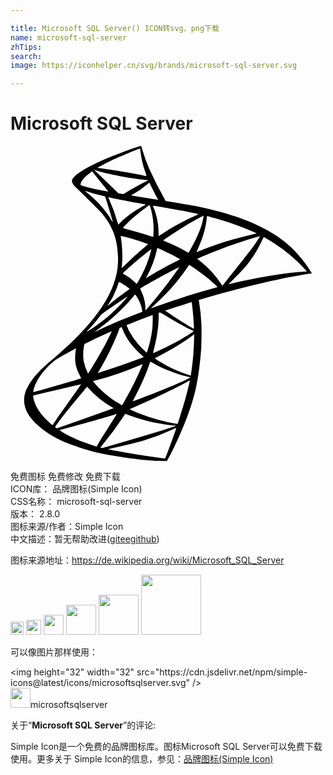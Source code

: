 ```yaml
---

title: Microsoft SQL Server() ICON转svg、png下载
name: microsoft-sql-server
zhTips: 
search: 
image: https://iconhelper.cn/svg/brands/microsoft-sql-server.svg

---
```


# Microsoft SQL Server  <small style="font-size: 60%;font-weight: 100"></small>

<div id="svg" class="svg-wrap">
<svg role="img" xmlns="http://www.w3.org/2000/svg" viewBox="0 0 24 24"><title>Microsoft SQL Server icon</title><path d="M4.724 2.505s-.08.127-.004.315c.046.116.186.256.34.404 0 0 1.615 1.576 1.813 1.804.895 1.033 1.284 2.05 1.32 3.453.022.9-.151 1.692-.573 2.613-.756 1.649-2.35 3.468-4.81 5.49l.36-.12c.233-.173.548-.359 1.292-.766 1.713-.936 3.636-1.798 5.999-2.686 3.399-1.277 8.99-2.776 12.172-3.263l.331-.051-.05-.08c-.292-.452-.49-.731-.73-1.027-.697-.863-1.542-1.567-2.577-2.146-1.422-.797-3.267-1.416-5.6-1.88a67.93 67.93 0 00-2.191-.375 209.29 209.29 0 01-3.924-.64c-.425-.075-1.06-.181-1.481-.272a9.404 9.404 0 01-.961-.258c-.268-.105-.645-.207-.726-.515zm.936.909c.003-.002.063.017.137.042.136.046.316.1.526.159.146.04.307.084.479.127.218.056.399.104.401.107.024.027.391 1.198.516 1.647.048.172.084.315.081.318a.789.789 0 01-.09-.14c-.424-.746-1.097-1.505-1.874-2.116a3.104 3.104 0 01-.176-.144zm1.79.494c.018-.001.099.012.195.034.619.136 1.725.35 2.435.47.119.02.216.04.216.047a.348.348 0 01-.098.062c-.119.06-.602.349-.763.457-.403.27-.766.559-1.03.821a5.4 5.4 0 01-.197.192c-.003 0-.022-.062-.041-.137a12.09 12.09 0 00-.65-1.779 1.801 1.801 0 01-.071-.165c0-.001 0-.002.004-.002zm3.147.598c.02.007.06.13.129.404a6.05 6.05 0 01.153 1.977l-.012.038-.187-.06c-.388-.124-1.02-.31-1.562-.46a6.625 6.625 0 01-.56-.17c0-.022.449-.471.642-.642.369-.326 1.362-1.098 1.397-1.087zm.25.036c.011-.01 1.504.248 2.182.378.506.097 1.237.25 1.281.269.022.008-.054.05-.297.16-.96.432-1.672.82-2.38 1.293-.186.124-.341.226-.344.226-.004 0-.006-.104-.006-.23 0-.69-.139-1.387-.391-1.976a.688.688 0 01-.045-.12zm3.86.764c.011.011-.038.306-.08.48-.132.54-.482 1.344-.914 2.099a2.26 2.26 0 01-.152.246 1.499 1.499 0 01-.219-.115c-.422-.247-.9-.48-1.425-.697a4.588 4.588 0 01-.278-.12c-.024-.022 1.143-.795 1.762-1.166.495-.297 1.292-.741 1.306-.727zm.276.043c.033 0 .695.18 1.037.283.853.255 1.837.614 2.475.904l.265.12-.187.043c-1.561.36-2.9.773-4.188 1.296-.107.044-.2.08-.207.08a.911.911 0 01.075-.185c.388-.823.638-1.687.703-2.42.006-.067.018-.121.027-.121zm-6.58 1.512c.01-.01.514.108.789.185.413.116 1.292.41 1.292.433 0 .004-.097.089-.215.188-.475.397-.934.813-1.483 1.343a5.27 5.27 0 01-.308.285c-.007 0-.01-.023-.006-.05.083-.611.065-1.395-.05-2.193a1.29 1.29 0 01-.02-.19zm10.61.01c.007.008-.234.385-.384.6-.22.314-.537.726-1.261 1.637l-.954 1.202a9.418 9.418 0 01-.269.333c-.003 0-.05-.066-.103-.146a7.584 7.584 0 00-1.47-1.625 9.59 9.59 0 00-.27-.218.427.427 0 01-.074-.063c0-.01.617-.274 1.088-.466a37.02 37.02 0 012.778-.99c.442-.135.912-.27.919-.264zm.278.073a.93.93 0 01.207.1 12.274 12.274 0 012.428 1.824c.194.19.667.683.66.687l-.363.029c-1.53.115-3.486.44-5.37.893-.128.03-.238.056-.246.056-.007 0 .133-.14.311-.312 1.107-1.063 1.611-1.734 2.205-2.934.088-.178.163-.333.166-.342h.002zm-8.088.83c.051.01.523.23.879.408.325.163.818.426.843.449.003.003-.17.093-.386.201-.683.342-1.268.664-1.878 1.037-.175.107-.32.194-.325.194-.015 0-.01-.013.088-.191a7.702 7.702 0 00.738-2.002c.014-.062.03-.1.041-.097zm-.475.084c.01.01-.112.46-.19.7a9.092 9.092 0 01-.835 1.808l-.09.147-.203-.197a2.671 2.671 0 00-.676-.5 1.009 1.009 0 01-.176-.102c0-.03.62-.593 1.098-.998.343-.29 1.064-.867 1.072-.858zm2.888 1.188l.177.115c.407.264.888.619 1.255.924.206.172.605.53.687.616l.044.047-.294.082a53.8 53.8 0 00-4.45 1.424c-.167.061-.31.112-.32.112-.021 0-.042.019.333-.326.96-.883 1.807-1.856 2.44-2.802zm-.759.19c.009.009-.492.71-.789 1.106-.356.473-.99 1.265-1.426 1.78a8.769 8.769 0 01-.346.397c-.01.003-.015-.05-.016-.133 0-.44-.112-.91-.308-1.308-.083-.168-.097-.208-.08-.224.068-.062 1.127-.666 1.794-1.023.459-.246 1.163-.604 1.171-.595zm-4.59 1.125a3.988 3.988 0 01.812.518c.008.005-.087.083-.21.172-.345.249-.87.644-1.173.886-.32.255-.331.263-.295.207.24-.367.36-.574.486-.84.113-.236.224-.516.304-.76a.675.675 0 01.077-.183zm1.223.96c.017-.003.04.028.139.175.207.31.366.722.407 1.058l.008.073-.497.192c-.89.346-1.711.687-2.266.94-.155.072-.428.202-.607.292-.179.09-.325.16-.325.156 0-.004.112-.089.25-.188 1.087-.79 2.025-1.654 2.732-2.519.075-.092.144-.172.153-.178a.016.016 0 01.006-.002zm-.564.14c.015.014-.401.484-.681.77-.7.715-1.396 1.275-2.256 1.821-.108.069-.206.13-.22.138-.023.014.008-.022.386-.434.238-.259.42-.474.628-.743.136-.177.162-.202.362-.346.537-.388 1.767-1.221 1.781-1.207zM9.925 0c-.08-.01-1.371.455-2.2.791-1.123.457-1.996.894-2.534 1.272-.2.14-.452.393-.488.49a.356.356 0 00-.021.123l.488.46 1.158.37L9.087 4l3.153.542.032-.27-.028-.005-.415-.066-.085-.148a27.702 27.702 0 01-1.177-2.325 12.264 12.264 0 01-.53-1.465C9.969.02 9.962.005 9.925 0zm-.061.186h.005c.003.003.017.105.032.225.062.508.176 1 .354 1.53.134.4.136.377-.024.332-.37-.103-2.032-.388-3.234-.555a8.796 8.796 0 01-.357-.053c-.015-.015.867-.477 1.258-.66.501-.232 1.867-.8 1.966-.819zM6.362 1.814l.141.048c.772.262 2.706.632 3.775.72.12.01.222.021.225.024.003.003-.1.058-.228.122-.515.258-1.083.573-1.476.819-.115.072-.22.13-.235.129a4.868 4.868 0 01-.17-.027l-.144-.023-.365-.355c-.641-.62-1.141-1.1-1.335-1.28zm-.143.114l.511.638c.282.35.564.699.626.774.063.075.111.138.108.14-.014.011-.74-.13-1.125-.219a8.532 8.532 0 01-.803-.212l-.2-.064.001-.049c.003-.245.312-.607.836-.976zm4.352.869c.015.001.032.032.077.131.124.272.51 1.008.603 1.15.03.047.08.05-.433-.033-1.23-.198-1.629-.265-1.629-.273a.36.36 0 01.083-.054 7.13 7.13 0 001.107-.767l.175-.147c.006-.005.012-.008.017-.007zm4.309 8.408l-4.808 1.568-4.18 1.846-1.17.31c-.298.282-.613.568-.948.86-.37.321-.716.612-.98.822a7.46 7.46 0 00-.953.945c-.332.414-.592.854-.704 1.193-.2.61-.103 1.228.285 1.798.495.728 1.48 1.468 2.625 1.972.585.256 1.57.588 2.31.774 1.233.312 3.614.65 4.926.7.266.01.62.01.637-.002.028-.019.233-.405.47-.89.806-1.646 1.389-3.19 1.703-4.508.19-.799.338-1.863.434-3.125.027-.354.037-1.533.016-1.934a13.564 13.564 0 00-.183-1.706.435.435 0 01-.012-.15c.014-.01.059-.025.65-.197zm-1.1.645c.045 0 .16 1.114.191 1.82.006.151.005.247-.004.247-.028 0-.615-.345-1.032-.606a28.716 28.716 0 01-1.162-.772c-.035-.028-.031-.029.266-.131.505-.174 1.704-.558 1.742-.558zm-2.448.803c.03 0 .115.047.315.172.75.47 1.766 1.035 2.2 1.225.136.06.151.036-.16.247-.662.45-1.486.892-2.497 1.342a7.59 7.59 0 01-.331.142.989.989 0 01.043-.2c.245-.905.383-1.82.387-2.554.002-.362.002-.364.037-.373h.006zm-.504.193c.021.022.006.834-.02 1.056a9.206 9.206 0 01-.418 1.837c-.014.017-.511-.468-.676-.66a4.918 4.918 0 01-.669-.973c-.082-.162-.214-.484-.202-.493.056-.04 1.971-.78 1.985-.767zm-2.375.936c.004 0 .008.001.01.004a.881.881 0 01.056.131c.116.315.376.782.602 1.08a6.247 6.247 0 001.017 1.06c.023.02.03.016-.562.24a48.53 48.53 0 01-2.294.8c-.327.106-.604.195-.615.2-.033.011-.023-.009.073-.158.427-.666 1.073-1.97 1.435-2.892.062-.16.122-.32.133-.356.015-.052.031-.07.08-.092a.149.149 0 01.065-.017zm-.728.3c.01.009-.174.398-.356.751-.351.686-.739 1.361-1.253 2.185l-.182.288c-.018.027-.026.018-.082-.094a3.307 3.307 0 01-.28-.842 3.39 3.39 0 01.02-1.083c.047-.227.045-.222.152-.276.462-.237 1.966-.942 1.981-.929zm6.268.255v.154a20.106 20.106 0 01-.255 2.992 9.362 9.362 0 01-1.898-.782c-.354-.194-.865-.507-.85-.522.003-.004.154-.083.334-.177.714-.37 1.395-.77 1.988-1.166.222-.148.555-.389.629-.454zM4.981 15.41c.015 0 .011.028-.012.161a4.137 4.137 0 00-.041.39c-.03.532.057.924.32 1.46.074.15.132.274.129.276-.027.023-2.43.726-3.186.933l-.435.12c-.027.008-.029.002-.02-.06.083-.533.49-1.232 1.058-1.82.378-.39.68-.622 1.195-.915a30.782 30.782 0 01.992-.545zm5.669 1.015c.002-.002.091.045.197.107.777.449 1.86.87 2.783 1.081l.084.02-.115.063c-.482.268-2.071.929-3.694 1.537a68.82 68.82 0 00-.513.194.314.314 0 01-.082.027c0-.004.067-.132.149-.286.456-.852.91-1.887 1.144-2.605.023-.073.044-.135.047-.138zm-.578.19a1.39 1.39 0 01-.063.169 23.534 23.534 0 01-1.261 2.54 9.009 9.009 0 01-.252.433c-.005 0-.114-.066-.244-.145-.77-.472-1.452-1.052-1.9-1.617l-.064-.08.332-.091a23.616 23.616 0 003.19-1.103c.142-.06.26-.109.262-.106zm3.59 1.253c.001 0 .002.001.002.003 0 .08-.183.828-.336 1.37-.128.453-.236.808-.435 1.437a8.533 8.533 0 01-.168.504 15.004 15.004 0 01-3-.841 7.964 7.964 0 01-.639-.283c-.006-.007.213-.11.486-.23 1.655-.721 3.369-1.543 3.955-1.896a.432.432 0 01.135-.064zm-8.287.283c.009.009-.454.671-1.1 1.576l-.587.823c-.097.139-.245.358-.329.488l-.153.236-.162-.137c-.191-.16-.525-.501-.677-.69-.312-.389-.523-.798-.607-1.174-.038-.174-.04-.262-.003-.273a176.26 176.26 0 011.934-.455l1.3-.305c.209-.05.382-.09.384-.089zm.465.178l.117.131a6.763 6.763 0 001.706 1.394c.115.066.202.124.195.128a281.967 281.967 0 01-4.33 1.53.858.858 0 01-.072-.048l-.067-.048.105-.152c.34-.493.768-1.035 1.705-2.162zm2.9 2.073c.003-.003.165.054.362.128.473.177.844.292 1.347.418.617.155 1.51.31 2.038.354.08.006.122.016.11.024-.025.016-.56.194-.953.318a258.526 258.526 0 01-4.636 1.363c-.035.007-.157-.025-.157-.04 0-.009.087-.119.193-.246a22.027 22.027 0 001.476-1.984 56.9 56.9 0 01.22-.335zm-.642.018c.005.005-.253.418-.706 1.132-.192.301-.409.645-.483.762-.075.118-.184.298-.242.4l-.107.185-.054-.014c-.13-.035-1.049-.36-1.291-.456-.301-.12-.615-.264-.846-.389-.289-.156-.655-.388-.627-.397l1.105-.302c1.592-.434 2.473-.683 3.05-.864.109-.033.199-.059.2-.057zm4.523 1.061h.006c.015.038-.575 1.67-.79 2.188-.049.116-.066.145-.092.143a55.54 55.54 0 01-1.433-.2c-.906-.138-2.423-.403-2.806-.49l-.089-.02.543-.122c1.164-.262 1.723-.403 2.29-.577a16.544 16.544 0 002.138-.824c.113-.052.21-.093.233-.098Z"/></svg>
</div>
<detail full-name='microsoft-sql-server'></detail>

<div class="detail-page">
<p>
<span><span class="badge-success badge">免费图标</span> <span class="badge-success badge">免费修改</span>  <span class="badge-success badge">免费下载</span> </span>
<br/>
<span>
ICON库：
<span class="badge-secondary badge">品牌图标(Simple Icon)</span> 
</span>
<br/>
<span>
CSS名称：
<span class="badge-secondary badge">microsoft-sql-server</span> 
</span>

<br/>
<span>
版本：
<span class="badge-secondary badge">2.8.0</span> 
</span>
<br/>
<span>图标来源/作者：<span class="badge-light badge">Simple Icon</span></span> 
<br/>
<span class="zh-detail">中文描述：暂无<span class="help-link"><span>帮助改进</span>(<a href="https://gitee.com/liuwave/icon-helper/edit/master/json/brands/microsoft-sql-server.json" target="_blank" rel="noopener noreferrer">gitee</a><a href="https://github.com/liuwave/icon-helper/edit/master/json/brands/microsoft-sql-server.json" target="_blank" rel="noopener noreferrer">github</a></span>)</span><br/>
</p>
</div><div class="description description alert alert-light"><p>图标来源地址：<a href="https://de.wikipedia.org/wiki/Microsoft_SQL_Server" target="_blank" rel="noopener noreferrer">https://de.wikipedia.org/wiki/Microsoft_SQL_Server</a></p></div>
<div class="alert alert-dark">
<img height="21" width="21" src="https://cdn.jsdelivr.net/npm/simple-icons@latest/icons/microsoftsqlserver.svg" />
<img height="24" width="24" src="https://cdn.jsdelivr.net/npm/simple-icons@latest/icons/microsoftsqlserver.svg" />
<img height="32" width="32" src="https://cdn.jsdelivr.net/npm/simple-icons@latest/icons/microsoftsqlserver.svg" />
<img height="48" width="48" src="https://cdn.jsdelivr.net/npm/simple-icons@latest/icons/microsoftsqlserver.svg" />
<img height="64" width="64" src="https://cdn.jsdelivr.net/npm/simple-icons@latest/icons/microsoftsqlserver.svg" />
<img height="96" width="96" src="https://cdn.jsdelivr.net/npm/simple-icons@latest/icons/microsoftsqlserver.svg" />

</div>
<div>
  <p>可以像图片那样使用：    
  </p>
  <div class="alert alert-primary" style="font-size: 14px">
    &lt;img height="32" width="32" src="https://cdn.jsdelivr.net/npm/simple-icons@latest/icons/microsoftsqlserver.svg" /&gt;
    <copy-btn content='<img height="32" width="32" src="https://cdn.jsdelivr.net/npm/simple-icons@latest/icons/microsoftsqlserver.svg" />'></copy-btn>
  </div>
  <div class="alert alert-secondary">
    <img height="32" width="32" src="https://cdn.jsdelivr.net/npm/simple-icons@latest/icons/microsoftsqlserver.svg" />microsoftsqlserver
    <copy-btn content="microsoftsqlserver" btn-title="复制图标名称"></copy-btn>
  </div>
</div>
<div class="icon-detail__container">
<p>关于“<b>Microsoft SQL Server</b>”的评论:</p>
</div>
<Vssue title="关于“Microsoft SQL Server”的评论" />
<div><p>Simple Icon是一个免费的品牌图标库。图标Microsoft SQL Server可以免费下载使用。更多关于  Simple Icon的信息，参见：<a target="_blank" href="https://iconhelper.cn/brands.html">品牌图标(Simple Icon)</a>
</p></div>
